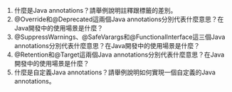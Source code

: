 

1. 什麼是Java annotations？請舉例說明註釋跟標籤的差別。
2. @Override和@Deprecated這兩個Java annotations分別代表什麼意思？在Java開發中的使用場景是什麼？
3. @SuppressWarnings、@SafeVarargs和@FunctionalInterface這三個Java annotations分別代表什麼意思？在Java開發中的使用場景是什麼？
4. @Retention和@Target這兩個Java annotations分別代表什麼意思？在Java開發中的使用場景是什麼？
5. 什麼是自定義Java annotations？請舉例說明如何實現一個自定義的Java annotations。